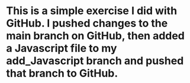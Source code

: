 # This is a simple exercise I did with GitHub. I pushed changes to the main branch on GitHub, then added a Javascript file to my add_Javascript branch and pushed that branch to GitHub.
